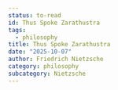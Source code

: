 ```yaml
---
status: to-read
id: Thus Spoke Zarathustra
tags:
  - philosophy
title: Thus Spoke Zarathustra
date: "2025-10-07"
author: Friedrich Nietzsche
category: philosophy
subcategory: Nietzsche
---
```


